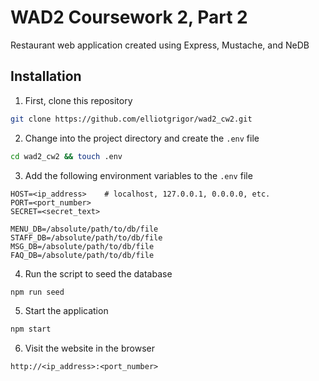 # WAD2 Coursework 2, Part 2
Restaurant web application created using Express, Mustache, and NeDB

## Installation
1. First, clone this repository
```bash
git clone https://github.com/elliotgrigor/wad2_cw2.git
```

2. Change into the project directory and create the `.env` file
```bash
cd wad2_cw2 && touch .env
```

3. Add the following environment variables to the `.env` file
```
HOST=<ip_address>    # localhost, 127.0.0.1, 0.0.0.0, etc.
PORT=<port_number>
SECRET=<secret_text>

MENU_DB=/absolute/path/to/db/file
STAFF_DB=/absolute/path/to/db/file
MSG_DB=/absolute/path/to/db/file
FAQ_DB=/absolute/path/to/db/file
```

4. Run the script to seed the database
```bash
npm run seed
```

5. Start the application
```bash
npm start
```

6. Visit the website in the browser
```
http://<ip_address>:<port_number>
```

